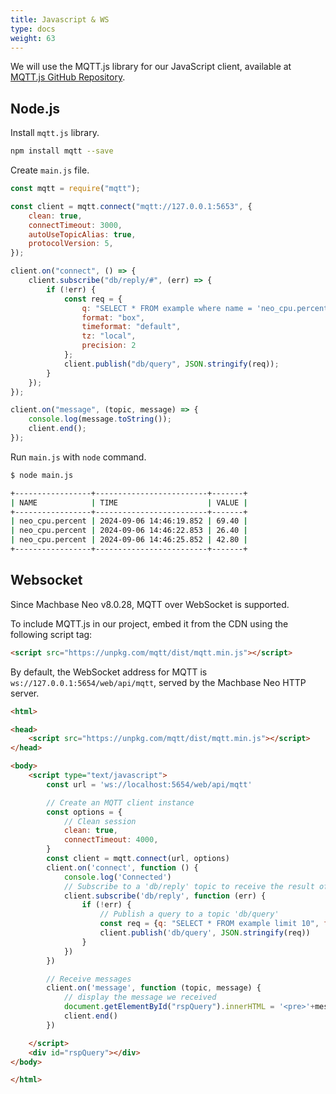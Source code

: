```yaml
---
title: Javascript & WS
type: docs
weight: 63
---
```


We will use the MQTT.js library for our JavaScript client, available at [MQTT.js GitHub Repository](https://github.com/mqttjs/MQTT.js).

## Node.js

Install `mqtt.js` library.

```sh
npm install mqtt --save
```

Create `main.js` file.

```js
const mqtt = require("mqtt");

const client = mqtt.connect("mqtt://127.0.0.1:5653", {
    clean: true,
    connectTimeout: 3000,
    autoUseTopicAlias: true,
    protocolVersion: 5,
});

client.on("connect", () => {
    client.subscribe("db/reply/#", (err) => {
        if (!err) {
            const req = {
                q: "SELECT * FROM example where name = 'neo_cpu.percent' limit 3",
                format: "box",
                timeformat: "default",
                tz: "local",
                precision: 2
            };
            client.publish("db/query", JSON.stringify(req));
        }
    });
});

client.on("message", (topic, message) => {
    console.log(message.toString());
    client.end();
});
```

Run `main.js` with `node` command.

```sh
$ node main.js

+-----------------+-------------------------+-------+
| NAME            | TIME                    | VALUE |
+-----------------+-------------------------+-------+
| neo_cpu.percent | 2024-09-06 14:46:19.852 | 69.40 |
| neo_cpu.percent | 2024-09-06 14:46:22.853 | 26.40 |
| neo_cpu.percent | 2024-09-06 14:46:25.852 | 42.80 |
+-----------------+-------------------------+-------+
```

## Websocket

Since Machbase Neo v8.0.28, MQTT over WebSocket is supported.

To include MQTT.js in our project, embed it from the CDN using the following script tag:

```html
<script src="https://unpkg.com/mqtt/dist/mqtt.min.js"></script>
````

By default, the WebSocket address for MQTT is `ws://127.0.0.1:5654/web/api/mqtt`, served by the Machbase Neo HTTP server.


```html
<html>

<head>
    <script src="https://unpkg.com/mqtt/dist/mqtt.min.js"></script>
</head>

<body>
    <script type="text/javascript">
        const url = 'ws://localhost:5654/web/api/mqtt'

        // Create an MQTT client instance
        const options = {
            // Clean session
            clean: true,
            connectTimeout: 4000,
        }
        const client = mqtt.connect(url, options)
        client.on('connect', function () {
            console.log('Connected')
            // Subscribe to a 'db/reply' topic to receive the result of our query
            client.subscribe('db/reply', function (err) {
                if (!err) {
                    // Publish a query to a topic 'db/query'
                    const req = {q: "SELECT * FROM example limit 10", format:"box", precision: 2}
                    client.publish('db/query', JSON.stringify(req))
                }
            })
        })

        // Receive messages
        client.on('message', function (topic, message) {
            // display the message we received
            document.getElementById("rspQuery").innerHTML = '<pre>'+message.toString()+'</pre>'
            client.end()
        })

    </script>
    <div id="rspQuery"></div>
</body>

</html>
```
